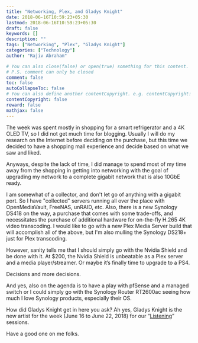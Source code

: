 ```yaml
---
title: "Networking, Plex, and Gladys Knight"
date: 2018-06-16T10:59:23+05:30
lastmod: 2018-06-16T10:59:23+05:30
draft: false
keywords: []
description: ""
tags: ["Networking", "Plex", "Gladys Knight"]
categories: ["Technology"]
author: "Rajiv Abraham"

# You can also close(false) or open(true) something for this content.
# P.S. comment can only be closed
comment: false
toc: false
autoCollapseToc: false
# You can also define another contentCopyright. e.g. contentCopyright: "This is another copyright."
contentCopyright: false
reward: false
mathjax: false
---
```


The week was spent mostly in shopping for a smart refrigerator and a 4K OLED TV, so I did not get much time for blogging. Usually I will do my research on the Internet before deciding on the purchase, but this time we decided to have a shopping mall experience and decide based on what we saw and liked.

Anyways, despite the lack of time, I did manage to spend most of my time away from the shopping in getting into networking with the goal of upgrading my network to a complete gigabit network that is also 10GbE ready.

I am somewhat of a collector, and don't let go of anything with a gigabit port. So I have "collected" servers running all over the place with OpenMediaVault, FreeNAS, unRAID, etc. Also, there is a new Synology DS418 on the way, a purchase that comes with some trade-offs, and necessitates the purchase of additional hardware for on-the-fly H.265 4K video transcoding. I would like to go with a new Plex Media Server build that will accomplish all of the above, but I'm also mulling the Synology DS218+ just for Plex transcoding.

However, sanity tells me that I should simply go with the Nvidia Shield and be done with it. At $200, the Nvidia Shield is unbeatable as a Plex server and a media player/streamer. Or maybe it’s finally time to upgrade to a PS4.

Decisions and more decisions.

And yes, also on the agenda is to have a play with pfSense and a managed switch or I could simply go with the Synology Router RT2600ac seeing how much I love Synology products, especially their OS.

How did Gladys Knight get in here you ask? Ah yes, Gladys Knight is the new artist for the week (June 16 to June 22, 2018) for our “<a href="https://abraham.one/page/listening/" target="_blank" rel="noopener">Listening</a>” sessions.

Have a good one on me folks.